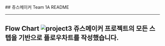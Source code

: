 \## 쥬스메이커 Team 1A README

----------

## Flow Chart ![project3](https://user-images.githubusercontent.com/59643667/121277109-e42de100-c90a-11eb-9de6-9588e5579ebc.png)  쥬스메이커 프로젝트의 모든 스텝을 기반으로 플로우차트를 작성했습니다.
